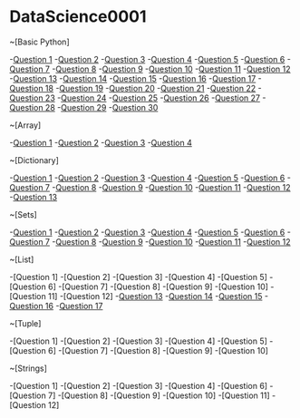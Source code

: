 # DataScience0001

~[Basic Python]

-[Question 1](https://github.com/Anjali-53/DataScience0001/issues/1#issue-1335500143)
-[Question 2](https://github.com/Anjali-53/DataScience0001/issues/2#issue-1335503756)
-[Question 3](https://github.com/Anjali-53/DataScience0001/issues/3#issue-1335505506)
-[Question 4](https://github.com/Anjali-53/DataScience0001/issues/4#issue-1335506259)
-[Question 5](https://github.com/Anjali-53/DataScience0001/issues/5#issue-1335508491)
-[Question 6](https://github.com/Anjali-53/DataScience0001/issues/6#issue-1335510406)
-[Question 7](https://github.com/Anjali-53/DataScience0001/issues/7#issue-1335511165)
-[Question 8](https://github.com/Anjali-53/DataScience0001/issues/8#issue-1335511896)
-[Question 9](https://github.com/Anjali-53/DataScience0001/issues/9#issue-1335512526)
-[Question 10](https://github.com/Anjali-53/DataScience0001/issues/10#issue-1335513425)
-[Question 11](https://github.com/Anjali-53/DataScience0001/issues/11#issue-1335513958)
-[Question 12](https://github.com/Anjali-53/DataScience0001/issues/12#issue-1335514640)
-[Question 13](https://github.com/Anjali-53/DataScience0001/issues/13#issue-1335515242)
-[Question 14](https://github.com/Anjali-53/DataScience0001/issues/14#issue-1335515960)
-[Question 15](https://github.com/Anjali-53/DataScience0001/issues/15#issue-1335516998)
-[Question 16](https://github.com/Anjali-53/DataScience0001/issues/16#issue-1335517714)
-[Question 17](https://github.com/Anjali-53/DataScience0001/issues/17#issue-1335518494)
-[Question 18](https://github.com/Anjali-53/DataScience0001/issues/18#issue-1335519957)
-[Question 19](https://github.com/Anjali-53/DataScience0001/issues/19#issue-1335520637)
-[Question 20](https://github.com/Anjali-53/DataScience0001/issues/20#issue-1335521343)
-[Question 21](https://github.com/Anjali-53/DataScience0001/issues/21#issue-1335522230)
-[Question 22](https://github.com/Anjali-53/DataScience0001/issues/22#issue-1335522852)
-[Question 23](https://github.com/Anjali-53/DataScience0001/issues/23#issue-1335523451)
-[Question 24](https://github.com/Anjali-53/DataScience0001/issues/24#issue-1335524427)
-[Question 25](https://github.com/Anjali-53/DataScience0001/issues/25#issue-1335525062)
-[Question 26](https://github.com/Anjali-53/DataScience0001/issues/26#issue-1335525977)
-[Question 27](https://github.com/Anjali-53/DataScience0001/issues/27#issue-1335527983)
-[Question 28](https://github.com/Anjali-53/DataScience0001/issues/28#issue-1335528741)
-[Question 29](https://github.com/Anjali-53/DataScience0001/issues/29#issue-1335529366)
-[Question 30](https://github.com/Anjali-53/DataScience0001/issues/30#issue-1335531197)

~[Array]

-[Question 1](https://github.com/Anjali-53/DataScience0001/issues/31#issue-1335554663)
-[Question 2](https://github.com/Anjali-53/DataScience0001/issues/32#issue-1335555407)
-[Question 3](https://github.com/Anjali-53/DataScience0001/issues/33#issue-1335556070)
-[Question 4](https://github.com/Anjali-53/DataScience0001/issues/34#issue-1335556915)

~[Dictionary]

-[Question 1](https://github.com/Anjali-53/DataScience0001/issues/35#issue-1335561504)
-[Question 2](https://github.com/Anjali-53/DataScience0001/issues/36#issue-1335562352)
-[Question 3](https://github.com/Anjali-53/DataScience0001/issues/37#issue-1335563039)
-[Question 4](https://github.com/Anjali-53/DataScience0001/issues/38#issue-1335563673)
-[Question 5](https://github.com/Anjali-53/DataScience0001/issues/39#issue-1335564431)
-[Question 6](https://github.com/Anjali-53/DataScience0001/issues/40#issue-1335565212)
-[Question 7](https://github.com/Anjali-53/DataScience0001/issues/41#issue-1335566008)
-[Question 8](https://github.com/Anjali-53/DataScience0001/issues/42#issue-1335566570)
-[Question 9](https://github.com/Anjali-53/DataScience0001/issues/43#issue-1335568185)
-[Question 10](https://github.com/Anjali-53/DataScience0001/issues/44#issue-1335568840)
-[Question 11](https://github.com/Anjali-53/DataScience0001/issues/45#issue-1335569465)
-[Question 12](https://github.com/Anjali-53/DataScience0001/issues/46#issue-1335570239)
-[Question 13](https://github.com/Anjali-53/DataScience0001/issues/47#issue-1335574062)

~[Sets]

-[Question 1](https://github.com/Anjali-53/DataScience0001/issues/48#issue-1335610772)
-[Question 2](https://github.com/Anjali-53/DataScience0001/issues/49#issue-1335611822)
-[Question 3](https://github.com/Anjali-53/DataScience0001/issues/50#issue-1335612561)
-[Question 4](https://github.com/Anjali-53/DataScience0001/issues/51#issue-1335613231)
-[Question 5](https://github.com/Anjali-53/DataScience0001/issues/52#issue-1335614023)
-[Question 6](https://github.com/Anjali-53/DataScience0001/issues/53#issue-1335615308)
-[Question 7](https://github.com/Anjali-53/DataScience0001/issues/54#issue-1335616033)
-[Question 8](https://github.com/Anjali-53/DataScience0001/issues/55#issue-1335616801)
-[Question 9](https://github.com/Anjali-53/DataScience0001/issues/56#issue-1335620791)
-[Question 10](https://github.com/Anjali-53/DataScience0001/issues/57#issue-1335621721)
-[Question 11](https://github.com/Anjali-53/DataScience0001/issues/58#issue-1335623407)
-[Question 12](https://github.com/Anjali-53/DataScience0001/issues/59#issue-1335624588)

~[List]

-[Question 1]
-[Question 2]
-[Question 3]
-[Question 4]
-[Question 5]
-[Question 6]
-[Question 7]
-[Question 8]
-[Question 9]
-[Question 10]
-[Question 11]
-[Question 12]
-[Question 13](https://github.com/Anjali-53/DataScience0001/issues/72#issue-1335658671)
-[Question 14](https://github.com/Anjali-53/DataScience0001/issues/73#issue-1335659486)
-[Question 15](https://github.com/Anjali-53/DataScience0001/issues/74#issue-1335660202)
-[Question 16](https://github.com/Anjali-53/DataScience0001/issues/75#issue-1335661625)
-[Question 17](https://github.com/Anjali-53/DataScience0001/issues/76#issue-1335662801)

~[Tuple]

-[Question 1]
-[Question 2]
-[Question 3]
-[Question 4]
-[Question 5]
-[Question 6]
-[Question 7]
-[Question 8]
-[Question 9]
-[Question 10]

~[Strings]

-[Question 1]
-[Question 2]
-[Question 3]
-[Question 4]
-[Question 6]
-[Question 7]
-[Question 8]
-[Question 9]
-[Question 10]
-[Question 11]
-[Question 12]

